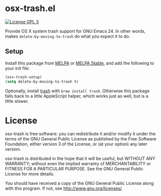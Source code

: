 # osx-trash.el

[![License GPL 3][badge-gpl3]][COPYING]

Provide OS X system trash support for GNU Emacs 24.  In other words, makes
`delete-by-moving-to-trash` do what you expect it to do.

[badge-gpl3]: https://img.shields.io/badge/license-GPL_3-blue.svg
[COPYING]: https://github.com/lunaryorn/osx-trash.el/blob/master/COPYING

Setup
-----

Install this package from [MELPA][] or [MELPA Stable][], and add the following
to your init file:

```cl
(osx-trash-setup)
(setq delete-by-moving-to-trash t)
```

Optionally, install [trash][] with `brew install trash`.  Otherwise this package
falls back to a little AppleScript helper, which works just as well, but is a
little slower.

[MELPA]: http://melpa.org
[MELPA Stable]: http://stable.melpa.org
[trash]: https://github.com/ali-rantakari/trash

License
=======

osx-trash is free software: you can redistribute it and/or modify it under the
terms of the GNU General Public License as published by the Free Software
Foundation, either version 3 of the License, or (at your option) any later
version.

osx-trash is distributed in the hope that it will be useful, but WITHOUT ANY
WARRANTY; without even the implied warranty of MERCHANTABILITY or FITNESS FOR A
PARTICULAR PURPOSE.  See the GNU General Public License for more details.

You should have received a copy of the GNU General Public License along with
this program.  If not, see <http://www.gnu.org/licenses/>.
